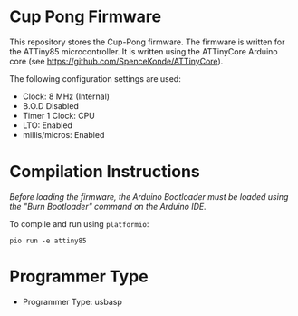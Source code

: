 # Cup Pong Firmware

This repository stores the Cup-Pong firmware. The firmware is written for the ATTiny85 microcontroller. It is written using the ATTinyCore Arduino core (see https://github.com/SpenceKonde/ATTinyCore).

The following configuration settings are used:
 - Clock: 8 MHz (Internal)
 - B.O.D Disabled
 - Timer 1 Clock: CPU
 - LTO: Enabled
 - millis/micros: Enabled

# Compilation Instructions
*Before loading the firmware, the Arduino Bootloader must be loaded using the "Burn Bootloader" command on the Arduino IDE.*

To compile and run using `platformio`:

    pio run -e attiny85

# Programmer Type
 - Programmer Type: usbasp
